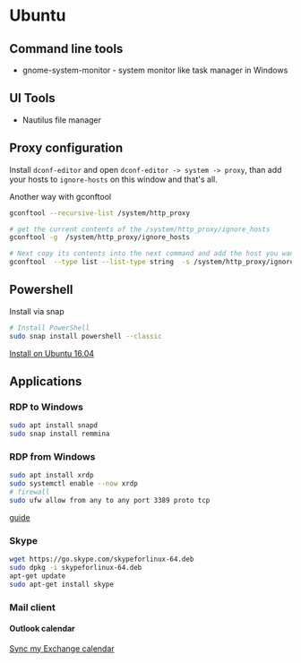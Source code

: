 # Ubuntu

## Command line tools

* gnome-system-monitor - system monitor like task manager in Windows

## UI Tools

* Nautilus file manager

## Proxy configuration

Install `dconf-editor` and open `dconf-editor -> system -> proxy`, than add your hosts to `ignore-hosts` on this window and that's all.

Another way with gconftool

```bash
gconftool --recursive-list /system/http_proxy

# get the current contents of the /system/http_proxy/ignore_hosts
gconftool -g  /system/http_proxy/ignore_hosts

# Next copy its contents into the next command and add the host you want to add.
gconftool  --type list --list-type string  -s /system/http_proxy/ignore_hosts '[localhost,127.0.0.0/8,myhost]'
```

## Powershell

Install via snap
```bash
# Install PowerShell
sudo snap install powershell --classic
```

[Install on Ubuntu 16.04](https://docs.microsoft.com/en-us/powershell/scripting/install/installing-powershell-core-on-linux?view=powershell-7#ubuntu-1604)

## Applications

### RDP to Windows

```bash
sudo apt install snapd
sudo snap install remmina
```

### RDP from Windows

```bash
sudo apt install xrdp
sudo systemctl enable --now xrdp
# firewall
sudo ufw allow from any to any port 3389 proto tcp
```

[guide](https://linuxconfig.org/ubuntu-20-04-remote-desktop-access-from-windows-10)

### Skype

```bash
wget https://go.skype.com/skypeforlinux-64.deb
sudo dpkg -i skypeforlinux-64.deb
apt-get update
sudo apt-get install skype
```

### Mail client

#### Outlook calendar

[Sync my Exchange calendar](https://askubuntu.com/questions/562498/how-do-i-sync-my-exchange-calendar-in-ubuntu-thunderbird-lightning)